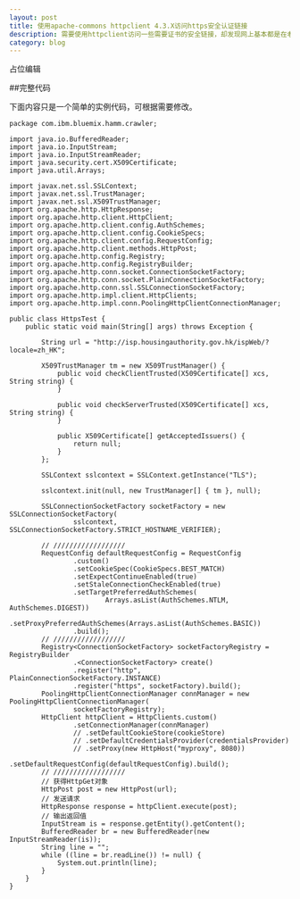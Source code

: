 ```yaml
---
layout: post
title: 使用apache-commons httpclient 4.3.X访问https安全认证链接
description: 需要使用httpclient访问一些需要证书的安全链接，却发现网上基本都是在老的3.X版本的httpclient上的实现。
category: blog
---
```


占位编辑 

##完整代码

下面内容只是一个简单的实例代码，可根据需要修改。
	
    package com.ibm.bluemix.hamm.crawler;

	import java.io.BufferedReader;
	import java.io.InputStream;
	import java.io.InputStreamReader;
	import java.security.cert.X509Certificate;
	import java.util.Arrays;

	import javax.net.ssl.SSLContext;
	import javax.net.ssl.TrustManager;
	import javax.net.ssl.X509TrustManager;
	import org.apache.http.HttpResponse;
	import org.apache.http.client.HttpClient;
	import org.apache.http.client.config.AuthSchemes;
	import org.apache.http.client.config.CookieSpecs;
	import org.apache.http.client.config.RequestConfig;
	import org.apache.http.client.methods.HttpPost;
	import org.apache.http.config.Registry;
	import org.apache.http.config.RegistryBuilder;
	import org.apache.http.conn.socket.ConnectionSocketFactory;
	import org.apache.http.conn.socket.PlainConnectionSocketFactory;
	import org.apache.http.conn.ssl.SSLConnectionSocketFactory;
	import org.apache.http.impl.client.HttpClients;
	import org.apache.http.impl.conn.PoolingHttpClientConnectionManager;

	public class HttpsTest {
		public static void main(String[] args) throws Exception {
		
			String url = "http://isp.housingauthority.gov.hk/ispWeb/?locale=zh_HK";
		
			X509TrustManager tm = new X509TrustManager() {
				public void checkClientTrusted(X509Certificate[] xcs, String string) {
				}

				public void checkServerTrusted(X509Certificate[] xcs, String string) {
				}

				public X509Certificate[] getAcceptedIssuers() {
					return null;
				}
			};

			SSLContext sslcontext = SSLContext.getInstance("TLS");

			sslcontext.init(null, new TrustManager[] { tm }, null);

			SSLConnectionSocketFactory socketFactory = new SSLConnectionSocketFactory(
					sslcontext, SSLConnectionSocketFactory.STRICT_HOSTNAME_VERIFIER);

			// //////////////////
			RequestConfig defaultRequestConfig = RequestConfig
					.custom()
					.setCookieSpec(CookieSpecs.BEST_MATCH)
					.setExpectContinueEnabled(true)
					.setStaleConnectionCheckEnabled(true)
					.setTargetPreferredAuthSchemes(
							Arrays.asList(AuthSchemes.NTLM, AuthSchemes.DIGEST))
					.setProxyPreferredAuthSchemes(Arrays.asList(AuthSchemes.BASIC))
					.build();
			// //////////////////
			Registry<ConnectionSocketFactory> socketFactoryRegistry = RegistryBuilder
					.<ConnectionSocketFactory> create()
					.register("http", PlainConnectionSocketFactory.INSTANCE)
					.register("https", socketFactory).build();
			PoolingHttpClientConnectionManager connManager = new PoolingHttpClientConnectionManager(
					socketFactoryRegistry);
			HttpClient httpClient = HttpClients.custom()
					.setConnectionManager(connManager)
					// .setDefaultCookieStore(cookieStore)
					// .setDefaultCredentialsProvider(credentialsProvider)
					// .setProxy(new HttpHost("myproxy", 8080))
					.setDefaultRequestConfig(defaultRequestConfig).build();
			// //////////////////
			// 获得HttpGet对象
			HttpPost post = new HttpPost(url);
			// 发送请求
			HttpResponse response = httpClient.execute(post);
			// 输出返回值
			InputStream is = response.getEntity().getContent();
			BufferedReader br = new BufferedReader(new InputStreamReader(is));
			String line = "";
			while ((line = br.readLine()) != null) {
				System.out.println(line);
			}
		}
	}


